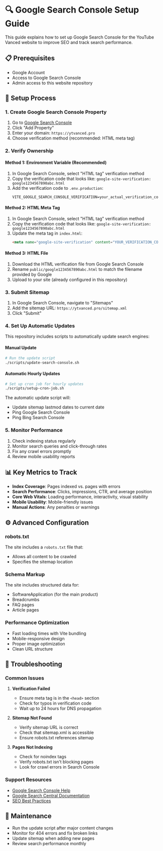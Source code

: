 # 🔍 Google Search Console Setup Guide

This guide explains how to set up Google Search Console for the YouTube Vanced website to improve SEO and track search performance.

## 📋 Prerequisites

- Google Account
- Access to Google Search Console
- Admin access to this website repository

## 🔧 Setup Process

### 1. Create Google Search Console Property

1. Go to [Google Search Console](https://search.google.com/search-console/)
2. Click "Add Property"
3. Enter your domain: `https://ytvanced.pro`
4. Choose verification method (recommended: HTML meta tag)

### 2. Verify Ownership

#### Method 1: Environment Variable (Recommended)
1. In Google Search Console, select "HTML tag" verification method
2. Copy the verification code that looks like: `google-site-verification: google1234567890abc.html`
3. Add the verification code to `.env.production`:
   ```
   VITE_GOOGLE_SEARCH_CONSOLE_VERIFICATION=your_actual_verification_code_here
   ```

#### Method 2: HTML Meta Tag
1. In Google Search Console, select "HTML tag" verification method
2. Copy the verification code that looks like: `google-site-verification: google1234567890abc.html`
3. Update the meta tag in `index.html`:
   ```html
   <meta name="google-site-verification" content="YOUR_VERIFICATION_CODE_HERE" />
   ```

#### Method 3: HTML File
1. Download the HTML verification file from Google Search Console
2. Rename `public/google1234567890abc.html` to match the filename provided by Google
3. Upload to your site (already configured in this repository)

### 3. Submit Sitemap

1. In Google Search Console, navigate to "Sitemaps"
2. Add the sitemap URL: `https://ytvanced.pro/sitemap.xml`
3. Click "Submit"

### 4. Set Up Automatic Updates

This repository includes scripts to automatically update search engines:

#### Manual Update
```bash
# Run the update script
./scripts/update-search-console.sh
```

#### Automatic Hourly Updates
```bash
# Set up cron job for hourly updates
./scripts/setup-cron-job.sh
```

The automatic update script will:
- Update sitemap lastmod dates to current date
- Ping Google Search Console
- Ping Bing Search Console

### 5. Monitor Performance

1. Check indexing status regularly
2. Monitor search queries and click-through rates
3. Fix any crawl errors promptly
4. Review mobile usability reports

## 📊 Key Metrics to Track

- **Index Coverage**: Pages indexed vs. pages with errors
- **Search Performance**: Clicks, impressions, CTR, and average position
- **Core Web Vitals**: Loading performance, interactivity, visual stability
- **Mobile Usability**: Mobile-friendly issues
- **Manual Actions**: Any penalties or warnings

## ⚙️ Advanced Configuration

### robots.txt
The site includes a `robots.txt` file that:
- Allows all content to be crawled
- Specifies the sitemap location

### Schema Markup
The site includes structured data for:
- SoftwareApplication (for the main product)
- Breadcrumbs
- FAQ pages
- Article pages

### Performance Optimization
- Fast loading times with Vite bundling
- Mobile-responsive design
- Proper image optimization
- Clean URL structure

## 🚨 Troubleshooting

### Common Issues

1. **Verification Failed**
   - Ensure meta tag is in the `<head>` section
   - Check for typos in verification code
   - Wait up to 24 hours for DNS propagation

2. **Sitemap Not Found**
   - Verify sitemap URL is correct
   - Check that sitemap.xml is accessible
   - Ensure robots.txt references sitemap

3. **Pages Not Indexing**
   - Check for noindex tags
   - Verify robots.txt isn't blocking pages
   - Look for crawl errors in Search Console

### Support Resources

- [Google Search Console Help](https://support.google.com/webmasters/)
- [Google Search Central Documentation](https://developers.google.com/search)
- [SEO Best Practices](https://developers.google.com/search/docs/beginner/seo-starter-guide)

## 🔄 Maintenance

- Run the update script after major content changes
- Monitor for 404 errors and fix broken links
- Update sitemap when adding new pages
- Review search performance monthly